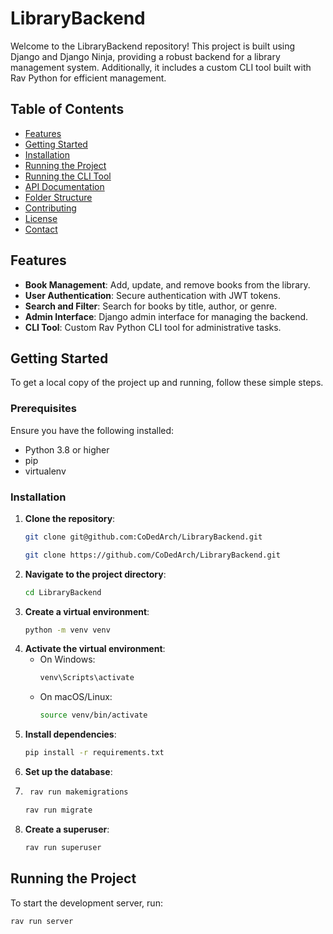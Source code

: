 # LibraryBackend

Welcome to the LibraryBackend repository! This project is built using Django and Django Ninja, providing a robust backend for a library management system. Additionally, it includes a custom CLI tool built with Rav Python for efficient management.

## Table of Contents
- [Features](#features)
- [Getting Started](#getting-started)
- [Installation](#installation)
- [Running the Project](#running-the-project)
- [Running the CLI Tool](#running-the-cli-tool)
- [API Documentation](#api-documentation)
- [Folder Structure](#folder-structure)
- [Contributing](#contributing)
- [License](#license)
- [Contact](#contact)

## Features

- **Book Management**: Add, update, and remove books from the library.
- **User Authentication**: Secure authentication with JWT tokens.
- **Search and Filter**: Search for books by title, author, or genre.
- **Admin Interface**: Django admin interface for managing the backend.
- **CLI Tool**: Custom Rav Python CLI tool for administrative tasks.

## Getting Started

To get a local copy of the project up and running, follow these simple steps.

### Prerequisites

Ensure you have the following installed:
- Python 3.8 or higher
- pip
- virtualenv

### Installation

1. **Clone the repository**:
    ```bash ssh
    git clone git@github.com:CoDedArch/LibraryBackend.git
    ```
    ```bash https
    git clone https://github.com/CoDedArch/LibraryBackend.git
    ```
2. **Navigate to the project directory**:
    ```bash
    cd LibraryBackend
    ```
3. **Create a virtual environment**:
    ```bash
    python -m venv venv
    ```
4. **Activate the virtual environment**:
    - On Windows:
      ```bash
      venv\Scripts\activate
      ```
    - On macOS/Linux:
      ```bash
      source venv/bin/activate
      ```
5. **Install dependencies**:
    ```bash
    pip install -r requirements.txt
    ```
6. **Set up the database**:
7. ```bash
    rav run makemigrations
    ```
    ```bash
    rav run migrate
    ```
8. **Create a superuser**:
    ```bash
    rav run superuser
    ```

## Running the Project

To start the development server, run:
```bash
rav run server
